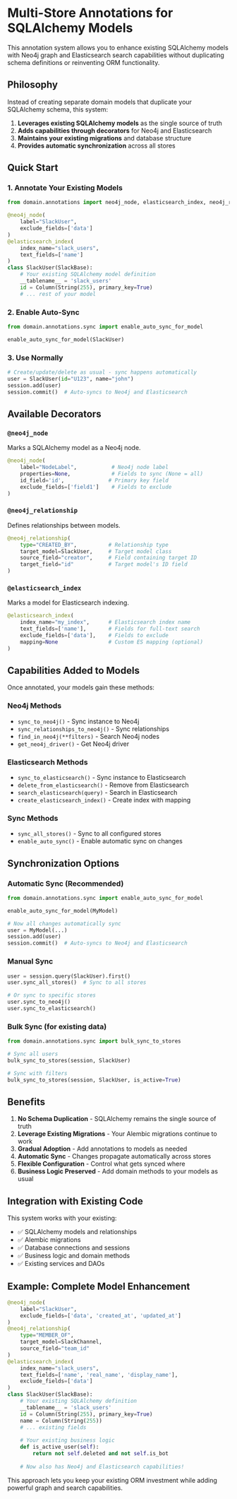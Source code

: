 # Multi-Store Annotations for SQLAlchemy Models

This annotation system allows you to enhance existing SQLAlchemy models with Neo4j graph and Elasticsearch search capabilities without duplicating schema definitions or reinventing ORM functionality.

## Philosophy

Instead of creating separate domain models that duplicate your SQLAlchemy schema, this system:

1. **Leverages existing SQLAlchemy models** as the single source of truth
2. **Adds capabilities through decorators** for Neo4j and Elasticsearch
3. **Maintains your existing migrations** and database structure
4. **Provides automatic synchronization** across all stores

## Quick Start

### 1. Annotate Your Existing Models

```python
from domain.annotations import neo4j_node, elasticsearch_index, neo4j_relationship

@neo4j_node(
    label="SlackUser",
    exclude_fields=['data']
)
@elasticsearch_index(
    index_name="slack_users",
    text_fields=['name']
)
class SlackUser(SlackBase):
    # Your existing SQLAlchemy model definition
    __tablename__ = 'slack_users'
    id = Column(String(255), primary_key=True)
    # ... rest of your model
```

### 2. Enable Auto-Sync

```python
from domain.annotations.sync import enable_auto_sync_for_model

enable_auto_sync_for_model(SlackUser)
```

### 3. Use Normally

```python
# Create/update/delete as usual - sync happens automatically
user = SlackUser(id="U123", name="john")
session.add(user)
session.commit()  # Auto-syncs to Neo4j and Elasticsearch
```

## Available Decorators

### `@neo4j_node`

Marks a SQLAlchemy model as a Neo4j node.

```python
@neo4j_node(
    label="NodeLabel",           # Neo4j node label
    properties=None,             # Fields to sync (None = all)
    id_field='id',              # Primary key field
    exclude_fields=['field1']    # Fields to exclude
)
```

### `@neo4j_relationship`

Defines relationships between models.

```python
@neo4j_relationship(
    type="CREATED_BY",          # Relationship type
    target_model=SlackUser,     # Target model class
    source_field="creator",     # Field containing target ID
    target_field="id"           # Target model's ID field
)
```

### `@elasticsearch_index`

Marks a model for Elasticsearch indexing.

```python
@elasticsearch_index(
    index_name="my_index",      # Elasticsearch index name
    text_fields=['name'],       # Fields for full-text search
    exclude_fields=['data'],    # Fields to exclude
    mapping=None                # Custom ES mapping (optional)
)
```

## Capabilities Added to Models

Once annotated, your models gain these methods:

### Neo4j Methods
- `sync_to_neo4j()` - Sync instance to Neo4j
- `sync_relationships_to_neo4j()` - Sync relationships
- `find_in_neo4j(**filters)` - Search Neo4j nodes
- `get_neo4j_driver()` - Get Neo4j driver

### Elasticsearch Methods
- `sync_to_elasticsearch()` - Sync instance to Elasticsearch
- `delete_from_elasticsearch()` - Remove from Elasticsearch
- `search_elasticsearch(query)` - Search in Elasticsearch
- `create_elasticsearch_index()` - Create index with mapping

### Sync Methods
- `sync_all_stores()` - Sync to all configured stores
- `enable_auto_sync()` - Enable automatic sync on changes

## Synchronization Options

### Automatic Sync (Recommended)

```python
from domain.annotations.sync import enable_auto_sync_for_model

enable_auto_sync_for_model(MyModel)

# Now all changes automatically sync
user = MyModel(...)
session.add(user)
session.commit()  # Auto-syncs to Neo4j and Elasticsearch
```

### Manual Sync

```python
user = session.query(SlackUser).first()
user.sync_all_stores()  # Sync to all stores

# Or sync to specific stores
user.sync_to_neo4j()
user.sync_to_elasticsearch()
```

### Bulk Sync (for existing data)

```python
from domain.annotations.sync import bulk_sync_to_stores

# Sync all users
bulk_sync_to_stores(session, SlackUser)

# Sync with filters
bulk_sync_to_stores(session, SlackUser, is_active=True)
```

## Benefits

1. **No Schema Duplication** - SQLAlchemy remains the single source of truth
2. **Leverage Existing Migrations** - Your Alembic migrations continue to work
3. **Gradual Adoption** - Add annotations to models as needed
4. **Automatic Sync** - Changes propagate automatically across stores
5. **Flexible Configuration** - Control what gets synced where
6. **Business Logic Preserved** - Add domain methods to your models as usual

## Integration with Existing Code

This system works with your existing:
- ✅ SQLAlchemy models and relationships
- ✅ Alembic migrations
- ✅ Database connections and sessions
- ✅ Business logic and domain methods
- ✅ Existing services and DAOs

## Example: Complete Model Enhancement

```python
@neo4j_node(
    label="SlackUser",
    exclude_fields=['data', 'created_at', 'updated_at']
)
@neo4j_relationship(
    type="MEMBER_OF",
    target_model=SlackChannel,
    source_field="team_id"
)
@elasticsearch_index(
    index_name="slack_users",
    text_fields=['name', 'real_name', 'display_name'],
    exclude_fields=['data']
)
class SlackUser(SlackBase):
    # Your existing SQLAlchemy definition
    __tablename__ = 'slack_users'
    id = Column(String(255), primary_key=True)
    name = Column(String(255))
    # ... existing fields
    
    # Your existing business logic
    def is_active_user(self):
        return not self.deleted and not self.is_bot
    
    # Now also has Neo4j and Elasticsearch capabilities!
```

This approach lets you keep your existing ORM investment while adding powerful graph and search capabilities. 